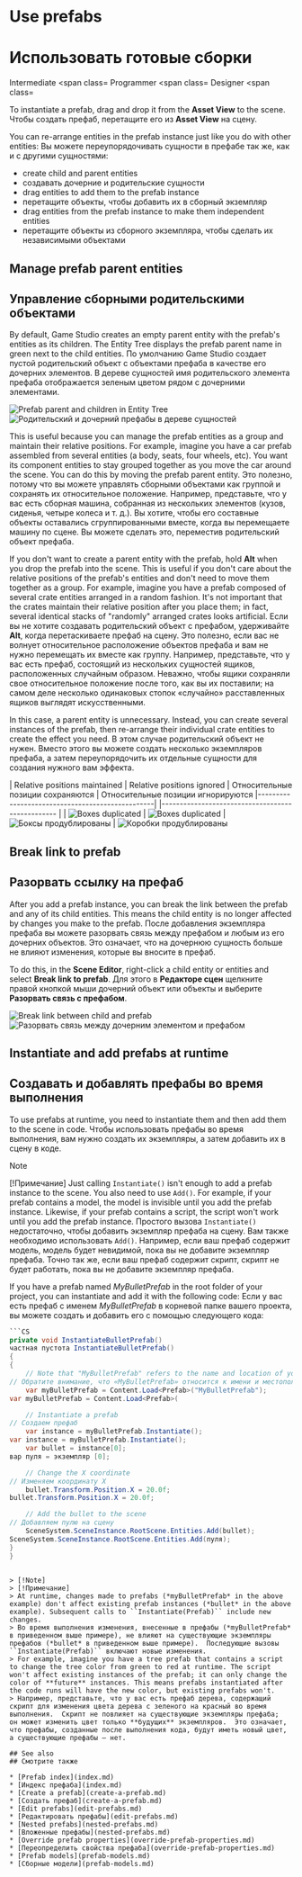 # Use prefabs
# Использовать готовые сборки

<span class="label label-doc-level">Intermediate</span>
<span class=
<span class="label label-doc-audience">Programmer</span>
<span class=
<span class="label label-doc-audience">Designer</span>
<span class=

To instantiate a prefab, drag and drop it from the **Asset View** to the scene.
Чтобы создать префаб, перетащите его из **Asset View** на сцену.

You can re-arrange entities in the prefab instance just like you do with other entities:
Вы можете переупорядочивать сущности в префабе так же, как и с другими сущностями:

* create child and parent entities
* создавать дочерние и родительские сущности
* drag entities to add them to the prefab instance
* перетащите объекты, чтобы добавить их в сборный экземпляр
* drag entities from the prefab instance to make them independent entities
* перетащите объекты из сборного экземпляра, чтобы сделать их независимыми объектами

## Manage prefab parent entities
## Управление сборными родительскими объектами

By default, Game Studio creates an empty parent entity with the prefab's entities as its children. The Entity Tree displays the prefab parent name in green next to the child entities.
По умолчанию Game Studio создает пустой родительский объект с объектами префаба в качестве его дочерних элементов.  В дереве сущностей имя родительского элемента префаба отображается зеленым цветом рядом с дочерними элементами.

![Prefab parent and children in Entity Tree](media/prefabs-in-scene-editor.png)
![Родительский и дочерний префабы в дереве сущностей](media/prefabs-in-scene-editor.png)

This is useful because you can manage the prefab entities as a group and maintain their relative positions. For example, imagine you have a car prefab assembled from several entities (a body, seats, four wheels, etc). You want its component entities to stay grouped together as you move the car around the scene. You can do this by moving the prefab parent entity.
Это полезно, потому что вы можете управлять сборными объектами как группой и сохранять их относительное положение.  Например, представьте, что у вас есть сборная машина, собранная из нескольких элементов (кузов, сиденья, четыре колеса и т. д.).  Вы хотите, чтобы его составные объекты оставались сгруппированными вместе, когда вы перемещаете машину по сцене.  Вы можете сделать это, переместив родительский объект префаба.

If you don't want to create a parent entity with the prefab, hold **Alt** when you drop the prefab into the scene. This is useful if you don't care about the relative positions of the prefab's entities and don't need to move them together as a group. For example, imagine you have a prefab composed of several crate entities arranged in a random fashion. It's not important that the crates maintain their relative position after you place them; in fact, several identical stacks of "randomly" arranged crates looks artificial.
Если вы не хотите создавать родительский объект с префабом, удерживайте **Alt**, когда перетаскиваете префаб на сцену.  Это полезно, если вас не волнует относительное расположение объектов префаба и вам не нужно перемещать их вместе как группу.  Например, представьте, что у вас есть префаб, состоящий из нескольких сущностей ящиков, расположенных случайным образом.  Неважно, чтобы ящики сохраняли свое относительное положение после того, как вы их поставили;  на самом деле несколько одинаковых стопок «случайно» расставленных ящиков выглядят искусственными.

In this case, a parent entity is unnecessary. Instead, you can create several instances of the prefab, then re-arrange their individual crate entities to create the effect you need.
В этом случае родительский объект не нужен.  Вместо этого вы можете создать несколько экземпляров префаба, а затем переупорядочить их отдельные сущности для создания нужного вам эффекта.

| Relative positions maintained                   | Relative positions ignored
|  Относительные позиции сохраняются |  Относительные позиции игнорируются
|-------------------------------------------------|
|-------------------------------------------------  |
| ![Boxes duplicated](media/boxes-duplicated.jpg) | ![Boxes duplicated](media/boxes-random.jpg)
|  ![Боксы продублированы](media/boxes-duplicated.jpg) |  ![Коробки продублированы](media/boxes-random.jpg)

## Break link to prefab
## Разорвать ссылку на префаб

After you add a prefab instance, you can break the link between the prefab and any of its child entities. This means the child entity is no longer affected by changes you make to the prefab.
После добавления экземпляра префаба вы можете разорвать связь между префабом и любым из его дочерних объектов.  Это означает, что на дочернюю сущность больше не влияют изменения, которые вы вносите в префаб.

To do this, in the **Scene Editor**, right-click a child entity or entities and select **Break link to prefab**.
Для этого в **Редакторе сцен** щелкните правой кнопкой мыши дочерний объект или объекты и выберите **Разорвать связь с префабом**.

![Break link between child and prefab](media/use-prefabs-break-link-to-prefab.gif)
![Разорвать связь между дочерним элементом и префабом](media/use-prefabs-break-link-to-prefab.gif)

## Instantiate and add prefabs at runtime
## Создавать и добавлять префабы во время выполнения

To use prefabs at runtime, you need to instantiate them and then add them to the scene in code.
Чтобы использовать префабы во время выполнения, вам нужно создать их экземпляры, а затем добавить их в сцену в коде.

> [!Note]
> [!Примечание]
> Just calling `Instantiate()` isn't enough to add a prefab instance to the scene. You also need to use `Add()`. For example, if your prefab contains a model, the model is invisible until you add the prefab instance. Likewise, if your prefab contains a script, the script won't work until you add the prefab instance.
> Простого вызова `Instantiate()` недостаточно, чтобы добавить экземпляр префаба на сцену.  Вам также необходимо использовать `Add()`.  Например, если ваш префаб содержит модель, модель будет невидимой, пока вы не добавите экземпляр префаба.  Точно так же, если ваш префаб содержит скрипт, скрипт не будет работать, пока вы не добавите экземпляр префаба.

If you have a prefab named *MyBulletPrefab* in the root folder of your project, you can instantiate and add it with the following code:
Если у вас есть префаб с именем *MyBulletPrefab* в корневой папке вашего проекта, вы можете создать и добавить его с помощью следующего кода:

```cs
```CS
private void InstantiateBulletPrefab()
частная пустота InstantiateBulletPrefab()
{
{
    // Note that "MyBulletPrefab" refers to the name and location of your prefab asset
// Обратите внимание, что «MyBulletPrefab» относится к имени и местоположению вашего сборного актива
    var myBulletPrefab = Content.Load<Prefab>("MyBulletPrefab");
var myBulletPrefab = Content.Load<Prefab>(

    // Instantiate a prefab
// Создаем префаб
    var instance = myBulletPrefab.Instantiate();
var instance = myBulletPrefab.Instantiate();
    var bullet = instance[0];
вар пуля = экземпляр [0];

    // Change the X coordinate
// Изменяем координату X
    bullet.Transform.Position.X = 20.0f;
bullet.Transform.Position.X = 20.0f;

    // Add the bullet to the scene
// Добавляем пулю на сцену
    SceneSystem.SceneInstance.RootScene.Entities.Add(bullet);
SceneSystem.SceneInstance.RootScene.Entities.Add(пуля);
}
}
```
```

> [!Note]
> [!Примечание]
> At runtime, changes made to prefabs (*myBulletPrefab* in the above example) don't affect existing prefab instances (*bullet* in the above example). Subsequent calls to ``Instantiate(Prefab)`` include new changes.
> Во время выполнения изменения, внесенные в префабы (*myBulletPrefab* в приведенном выше примере), не влияют на существующие экземпляры префабов (*bullet* в приведенном выше примере).  Последующие вызовы ``Instantiate(Prefab)`` включают новые изменения.
> For example, imagine you have a tree prefab that contains a script to change the tree color from green to red at runtime. The script won't affect existing instances of the prefab; it can only change the color of **future** instances. This means prefabs instantiated after the code runs will have the new color, but existing prefabs won't.
> Например, представьте, что у вас есть префаб дерева, содержащий скрипт для изменения цвета дерева с зеленого на красный во время выполнения.  Скрипт не повлияет на существующие экземпляры префаба;  он может изменить цвет только **будущих** экземпляров.  Это означает, что префабы, созданные после выполнения кода, будут иметь новый цвет, а существующие префабы — нет.

## See also
## Смотрите также

* [Prefab index](index.md)
* [Индекс префаба](index.md)
* [Create a prefab](create-a-prefab.md)
* [Создать префаб](create-a-prefab.md)
* [Edit prefabs](edit-prefabs.md)
* [Редактировать префабы](edit-prefabs.md)
* [Nested prefabs](nested-prefabs.md)
* [Вложенные префабы](nested-prefabs.md)
* [Override prefab properties](override-prefab-properties.md)
* [Переопределить свойства префаба](override-prefab-properties.md)
* [Prefab models](prefab-models.md)
* [Сборные модели](prefab-models.md)
